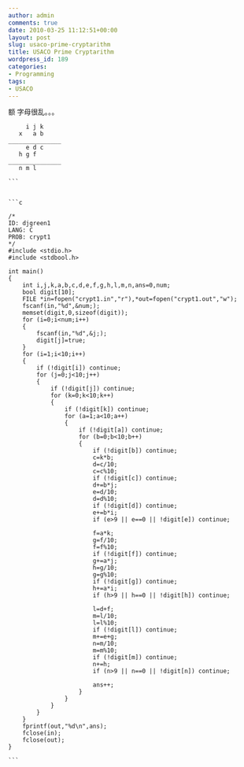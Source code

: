 ```yaml
---
author: admin
comments: true
date: 2010-03-25 11:12:51+00:00
layout: post
slug: usaco-prime-cryptarithm
title: USACO Prime Cryptarithm
wordpress_id: 189
categories:
- Programming
tags:
- USACO
---
```


额 字母很乱。。。

    
    
         i j k
       x   a b
    _______________
         e d c
       h g f
    _______________
       n m l
    
    ```
    
    
    ```c 
    
    /*
    ID: djgreen1
    LANG: C
    PROB: crypt1
    */
    #include <stdio.h>
    #include <stdbool.h>
    
    int main()
    {
        int i,j,k,a,b,c,d,e,f,g,h,l,m,n,ans=0,num;
        bool digit[10];
        FILE *in=fopen("crypt1.in","r"),*out=fopen("crypt1.out","w");
        fscanf(in,"%d",&num;);
        memset(digit,0,sizeof(digit));
        for (i=0;i<num;i++) 
        {
            fscanf(in,"%d",&j;);
            digit[j]=true;
        }
        for (i=1;i<10;i++)
        {
            if (!digit[i]) continue;
            for (j=0;j<10;j++)
            {
                if (!digit[j]) continue;
                for (k=0;k<10;k++)
                {
                    if (!digit[k]) continue;
                    for (a=1;a<10;a++)
                    {
                        if (!digit[a]) continue;
                        for (b=0;b<10;b++)
                        {
                            if (!digit[b]) continue;
                            c=k*b;
                            d=c/10;
                            c=c%10;
                            if (!digit[c]) continue;
                            d+=b*j;
                            e=d/10;
                            d=d%10;
                            if (!digit[d]) continue;                        
                            e+=b*i;
                            if (e>9 || e==0 || !digit[e]) continue;
                            
                            f=a*k;
                            g=f/10;
                            f=f%10;
                            if (!digit[f]) continue;
                            g+=a*j;
                            h=g/10;
                            g=g%10;
                            if (!digit[g]) continue; 
                            h+=a*i;
                            if (h>9 || h==0 || !digit[h]) continue;
                            
                            l=d+f;
                            m=l/10;
                            l=l%10;
                            if (!digit[l]) continue;
                            m+=e+g;
                            n=m/10;
                            m=m%10;
                            if (!digit[m]) continue;
                            n+=h;
                            if (n>9 || n==0 || !digit[n]) continue;
                            
                            ans++;
                        }
                    }
                }
            }
        }
        fprintf(out,"%d\n",ans);
        fclose(in);
        fclose(out);
    }
    
    ```
    
